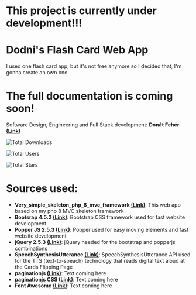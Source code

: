 # This project is currently under development!!!

# Dodni's Flash Card Web App
 I used one flash card app, but it's not free anymore so I decided that, I'm gonna create an own one.

# The full documentation is coming soon!

 Software Design, Engineering and Full Stack development: **Donát Fehér** **[(Link)](https://github.com/dodni)**
 
![Total Downloads](https://img.shields.io/github/downloads/Dodni/dodni-flash-card-web-app/total)

![Total Users](https://img.shields.io/github/forks/Dodni/dodni-flash-card-web-app?style=social)

![Total Stars](https://img.shields.io/github/stars/Dodni/dodni-flash-card-web-app?style=social)

# Sources used:
- **Very_simple_skeleton_php_8_mvc_framework [(Link)](https://github.com/Dodni/very_simple_skeleton_php_8_mvc_framework/tree/main)**: This web app based on my php 8 MVC skeleton framework
- **Bootsrap 4.5.2 [(Link)](https://getbootstrap.com/docs/4.5/getting-started/introduction/)**: Bootstrap CSS framework used for fast website development
- **Popper JS 2.5.3 [(Link)](http://popper.js.org)**: Popper used for easy moving elements and fast website development
- **jQuery 2.5.3 [(Link)](https://jquery.com)**: jQuery needed for the bootstrap and popperjs combinations 
- **SpeechSynthesisUtterance [(Link)](https://developer.mozilla.org/en-US/docs/Web/API/SpeechSynthesisUtterance)**: SpeechSynthesisUtterance API used for the TTS (text-to-speach) technology that reads digital text aloud at the Cards Flipping Page
- **paginationjs [(Link)](#)**: Text coming here
- **paginationjs CSS [(Link)](#)**: Text coming here
- **Font Awesome [(Link)](https://fontawesome.com/)**: Text coming here

